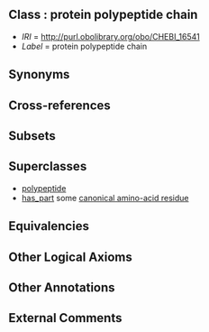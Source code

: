 
## Class : protein polypeptide chain

 * *IRI* = http://purl.obolibrary.org/obo/CHEBI_16541
 * *Label* = protein polypeptide chain

## Synonyms


## Cross-references


## Subsets


## Superclasses

 * [polypeptide](../../CHEBI/41/CHEBI_15841.md)
 * [has_part](../../BFO/51/BFO_0000051.md) some [canonical amino-acid residue](../../CHEBI/00/CHEBI_33700.md)

## Equivalencies


## Other Logical Axioms


## Other Annotations


## External Comments


